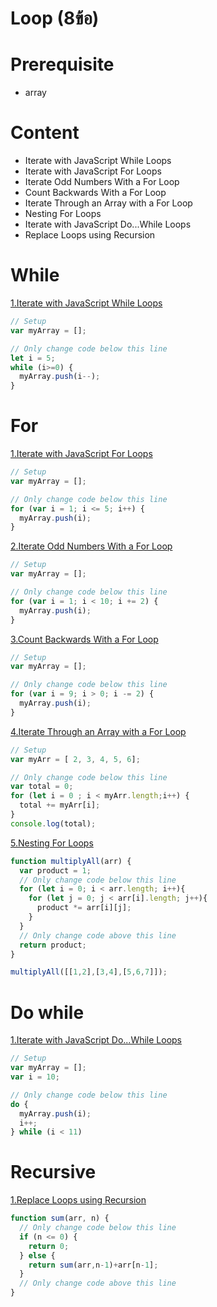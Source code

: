 # Loop (8ข้อ)

# Prerequisite
- array

# Content
- Iterate with JavaScript While Loops
- Iterate with JavaScript For Loops
- Iterate Odd Numbers With a For Loop
- Count Backwards With a For Loop
- Iterate Through an Array with a For Loop
- Nesting For Loops
- Iterate with JavaScript Do...While Loops
- Replace Loops using Recursion

# While
[1.Iterate with JavaScript While Loops](https://www.freecodecamp.org/learn/javascript-algorithms-and-data-structures/basic-javascript/iterate-with-javascript-while-loops)
```js
// Setup
var myArray = [];

// Only change code below this line
let i = 5;
while (i>=0) {
  myArray.push(i--);
}
```

# For
[1.Iterate with JavaScript For Loops](https://www.freecodecamp.org/learn/javascript-algorithms-and-data-structures/basic-javascript/iterate-with-javascript-for-loops)
```js
// Setup
var myArray = [];

// Only change code below this line
for (var i = 1; i <= 5; i++) {
  myArray.push(i);
}
```
[2.Iterate Odd Numbers With a For Loop](https://www.freecodecamp.org/learn/javascript-algorithms-and-data-structures/basic-javascript/iterate-odd-numbers-with-a-for-loop)
```js
// Setup
var myArray = [];

// Only change code below this line
for (var i = 1; i < 10; i += 2) {
  myArray.push(i);
}
```
[3.Count Backwards With a For Loop](https://www.freecodecamp.org/learn/javascript-algorithms-and-data-structures/basic-javascript/count-backwards-with-a-for-loop)
```js
// Setup
var myArray = [];

// Only change code below this line
for (var i = 9; i > 0; i -= 2) {
  myArray.push(i);
}
```
[4.Iterate Through an Array with a For Loop](https://www.freecodecamp.org/learn/javascript-algorithms-and-data-structures/basic-javascript/iterate-through-an-array-with-a-for-loop)
```js
// Setup
var myArr = [ 2, 3, 4, 5, 6];

// Only change code below this line
var total = 0;
for (let i = 0 ; i < myArr.length;i++) {
  total += myArr[i];
}
console.log(total);
```
[5.Nesting For Loops](https://www.freecodecamp.org/learn/javascript-algorithms-and-data-structures/basic-javascript/nesting-for-loops)
```js
function multiplyAll(arr) {
  var product = 1;
  // Only change code below this line
  for (let i = 0; i < arr.length; i++){
    for (let j = 0; j < arr[i].length; j++){
      product *= arr[i][j];
    }
  }
  // Only change code above this line
  return product;
}

multiplyAll([[1,2],[3,4],[5,6,7]]);
```

# Do while
[1.Iterate with JavaScript Do...While Loops](https://www.freecodecamp.org/learn/javascript-algorithms-and-data-structures/basic-javascript/iterate-with-javascript-do---while-loops)
```js
// Setup
var myArray = [];
var i = 10;

// Only change code below this line
do {
  myArray.push(i);
  i++;
} while (i < 11) 
```

# Recursive
[1.Replace Loops using Recursion](https://www.freecodecamp.org/learn/javascript-algorithms-and-data-structures/basic-javascript/replace-loops-using-recursion)
```js
function sum(arr, n) {
  // Only change code below this line
  if (n <= 0) {
    return 0;
  } else {
    return sum(arr,n-1)+arr[n-1];
  }
  // Only change code above this line
}
```
